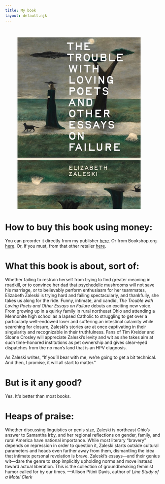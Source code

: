 ```yaml
---
title: My book
layout: default.njk
---
```


<br>

<figure class="image">
  <img src="/assets/images/trouble-book.jpg" alt="Book cover for The Trouble with Loving Poets and Other Essays on Failure" width="400" height="557"/>
</figure>

# How to buy this book using money:

You can preorder it directly from my publisher [here](https://beltpublishing.com/products/the-trouble-with-loving-poets). Or from Bookshop.org [here](https://bookshop.org/p/books/the-trouble-with-loving-poets-and-other-essays-on-failure/e7a6dd35a31b3fc6?ean=9781540270146&next=t&). Or, if you must, from that other retailer [here](https://www.amazon.com/Trouble-Loving-Poets-Essays-Failure/dp/1540270149).

# What this book is about, sort of:

Whether failing to restrain herself from trying to find greater meaning in roadkill, or to convince her dad that psychedelic mushrooms will not save his marriage, or to believably perform enthusiasm for her teammates, Elizabeth Zaleski is trying hard and failing spectacularly, and thankfully, she takes us along for the ride. 
Funny, intimate, and candid, <i>The Trouble with Loving Poets and Other Essays on Failure</i> debuts an exciting new voice. From growing up in a quirky family in rural northeast Ohio and attending a Mennonite high school as a lapsed Catholic to struggling to get over a particularly well-endowed lover and suffering an intestinal calamity while searching for closure, Zaleski’s stories are at once captivating in their singularity and recognizable in their truthfulness. Fans of Tim Kreider and Sloane Crosley will appreciate Zaleski’s levity and wit as she takes aim at such time-honored institutions as pet ownership and gives clear-eyed dispatches from the no man’s land that is an HPV diagnosis.
<br>

As Zaleski writes, “If you’ll bear with me, we’re going to get a bit technical. And then, I promise, it will all start to matter.”

# But is it any good?

Yes. It's better than most books.

# Heaps of praise:

Whether discussing linguistics or penis size, Zaleski is northeast Ohio’s answer to Samantha Irby, and her regional reflections on gender, family, and rural America have national importance. While most literary “bravery” depends on repression in order to question it, Zaleski starts outside cultural parameters and heads even farther away from them, dismantling the idea that intimate personal revelation is brave. Zaleski’s essays—and their genius wit—dare the genre to stop implicitly upholding norms and move instead toward actual liberation. This is the collection of groundbreaking feminist humor called for by our times. —Allison Pitinii Davis, author of *Line Study of a Motel Clerk*
